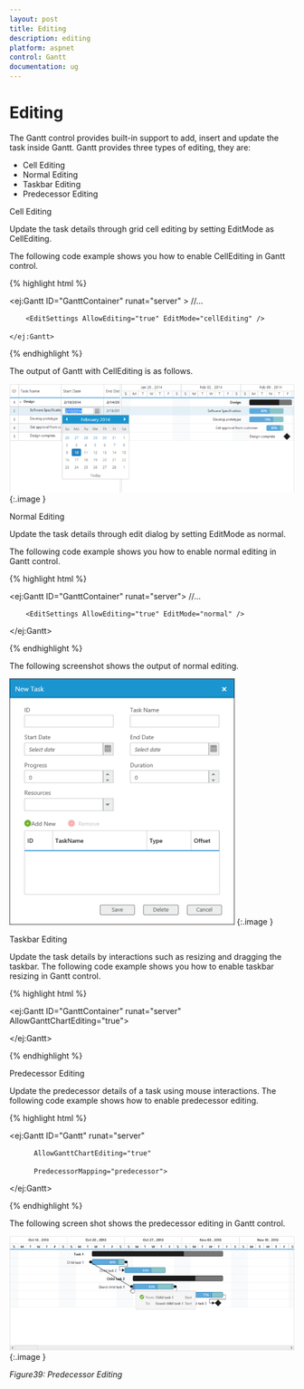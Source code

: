 ```yaml
---
layout: post
title: Editing
description: editing
platform: aspnet
control: Gantt
documentation: ug
---
```


# Editing

The Gantt control provides built-in support to add, insert and update the task inside Gantt. Gantt provides three types of editing, they are:

* Cell Editing
* Normal Editing
* Taskbar Editing
* Predecessor Editing



Cell Editing

Update the task details through grid cell editing by setting EditMode as CellEditing.

The following code example shows you how to enable CellEditing in Gantt control.



{% highlight html %}

<ej:Gantt ID="GanttContainer" runat="server" > //…

        <EditSettings AllowEditing="true" EditMode="cellEditing" />

    </ej:Gantt>





{% endhighlight %}



The output of Gantt with CellEditing is as follows.



![](Editing_images/Editing_img1.png)
{:.image }


Normal Editing

Update the task details through edit dialog by setting EditMode as normal.

The following code example shows you how to enable normal editing in Gantt control.

{% highlight html %}



<ej:Gantt ID="GanttContainer" runat="server"> //…

        <EditSettings AllowEditing="true" EditMode="normal" />

 </ej:Gantt>



{% endhighlight %}



The following screenshot shows the output of normal editing.



![C:/Users/pongeetha/Desktop/NormalEditing.png](Editing_images/Editing_img2.png)
{:.image }


Taskbar Editing

Update the task details by interactions such as resizing and dragging the taskbar. The following code example shows you how to enable taskbar resizing in Gantt control.



{% highlight html %}



<ej:Gantt ID="GanttContainer" runat="server" AllowGanttChartEditing="true">

</ej:Gantt>



{% endhighlight %}





Predecessor Editing

Update the predecessor details of a task using mouse interactions. The following code example shows how to enable predecessor editing.





{% highlight html %}



<ej:Gantt ID="Gantt" runat="server" 

          AllowGanttChartEditing="true"

          PredecessorMapping="predecessor">



 </ej:Gantt>



{% endhighlight %}



The following screen shot shows the predecessor editing in Gantt control.

![C:/Users/labuser/Desktop/hello.png](Editing_images/Editing_img3.png)
{:.image }


_Figure39: Predecessor Editing_

